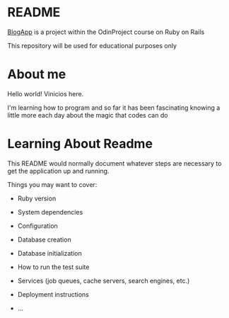# README

[BlogApp](https://www.theodinproject.com/lessons/ruby-on-rails-blog-app) is a project within the OdinProject course on Ruby on Rails

This repository will be used for educational purposes only

# About me
Hello world! Vinicios here.

I'm learning how to program and so far it has been fascinating knowing a little more each day about the magic that codes can do


# Learning About Readme
This README would normally document whatever steps are necessary to get the
application up and running.

Things you may want to cover:

* Ruby version

* System dependencies

* Configuration

* Database creation

* Database initialization

* How to run the test suite

* Services (job queues, cache servers, search engines, etc.)

* Deployment instructions

* ...
